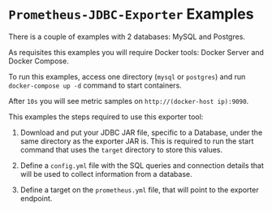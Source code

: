 # `Prometheus-JDBC-Exporter` Examples

There is a couple of examples with 2 databases: MySQL and Postgres.

As requisites this examples you will require Docker tools: Docker Server and
Docker Compose.

To run this examples, access one directory (`mysql` or `postgres`) and
run `docker-compose up -d` command to start containers.

After `10s` you will see metric samples on `http://(docker-host ip):9090`.

This examples the steps required to use this exporter tool:

1. Download and put your JDBC JAR file, specific to a Database, under
the same directory as the exporter JAR is. This is required to run
the start command that uses the `target` directory to store this values.

2. Define a `config.yml` file with the SQL queries and connection details
that will be used to collect information from a database.

3. Define a target on the `prometheus.yml` file, that will point to the
exporter endpoint.
